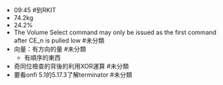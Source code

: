 - 09:45 #到RKIT
- 74.2kg
- 24.2%
- The Volume Select command may only be issued as the first command after CE_n is pulled low #未分類
- 向量：有方向的量 #未分類
	- 有順序的東西
- 奇同位檢查的背後的利用XOR運算 #未分類
- 要看onfi 5.1的5.17.3了解terminator #未分類